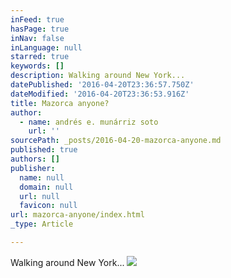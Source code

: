 ```yaml
---
inFeed: true
hasPage: true
inNav: false
inLanguage: null
starred: true
keywords: []
description: Walking around New York...
datePublished: '2016-04-20T23:36:57.750Z'
dateModified: '2016-04-20T23:36:53.916Z'
title: Mazorca anyone?
author:
  - name: andrés e. munárriz soto
    url: ''
sourcePath: _posts/2016-04-20-mazorca-anyone.md
published: true
authors: []
publisher:
  name: null
  domain: null
  url: null
  favicon: null
url: mazorca-anyone/index.html
_type: Article

---
```

Walking around New York...
![](https://the-grid-user-content.s3-us-west-2.amazonaws.com/21610a8e-e8e2-47cf-b213-4c4694d796e5.jpg)